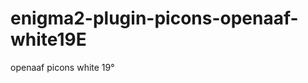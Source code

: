 enigma2-plugin-picons-openaaf-white19E
======================================

openaaf picons white 19°